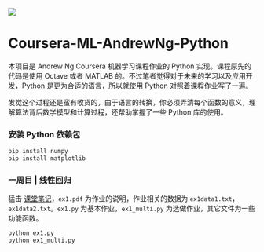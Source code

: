 ![](http://hertzcat.com/2018/03/24/coursera-ml-andrewng-linear-regression/coursera-ml-andrewng-cover.jpeg)
# Coursera-ML-AndrewNg-Python
本项目是 Andrew Ng Coursera 机器学习课程作业的 Python 实现。课程原先的代码是使用 Octave 或者 MATLAB 的。不过笔者觉得对于未来的学习以及应用开发，Python 是更为合适的语言，所以就使用 Python 对照着课程作业写了一遍。

发觉这个过程还是蛮有收货的，由于语言的转换，你必须弄清每个函数的意义，理解算法背后数学模型和计算过程，还帮助掌握了一些 Python 库的使用。

### 安装 Python 依赖包
```bash
pip install numpy
pip install matplotlib
```

### 一周目 | 线性回归
猛击 [课堂笔记](http://hertzcat.com/2018/03/24/coursera-ml-andrewng-linear-regression/)，`ex1.pdf` 为作业的说明，作业相关的数据为 `ex1data1.txt`，`ex1data2.txt`。`ex1.py` 为基本作业，`ex1_multi.py` 为选做作业，其它文件为一些功能函数。
```bash
python ex1.py 
python ex1_multi.py 
```
